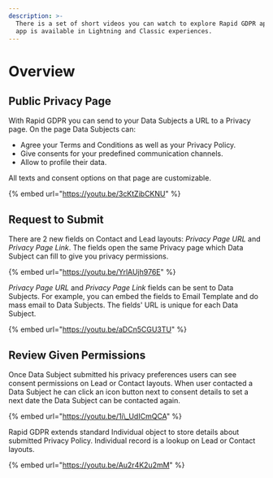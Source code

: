 ```yaml
---
description: >-
  There is a set of short videos you can watch to explore Rapid GDPR app. This
  app is available in Lightning and Classic experiences.
---
```


# Overview

## Public Privacy Page

With Rapid GDPR you can send to your Data Subjects a URL to a Privacy page. On the page Data Subjects can:

* Agree your Terms and Conditions as well as your Privacy Policy.
* Give consents for your predefined communication channels.
* Allow to profile their data.

All texts and consent options on that page are customizable.

{% embed url="https://youtu.be/3cKtZibCKNU" %}

## Request to Submit

There are 2 new fields on Contact and Lead layouts: _Privacy Page URL_ and _Privacy Page Link_. The fields open the same Privacy page which Data Subject can fill to give you privacy permissions.

{% embed url="https://youtu.be/YrlAUjh976E" %}

_Privacy Page URL_ and _Privacy Page Link_ fields can be sent to Data Subjects. For example, you can embed the fields to Email Template and do mass email to Data Subjects. The fields' URL is unique for each Data Subject.

{% embed url="https://youtu.be/aDCn5CGU3TU" %}

## Review Given Permissions

Once Data Subject submitted his privacy preferences users can see consent permissions on Lead or Contact layouts. When user contacted a Data Subject he can click an icon button next to consent details to set a next date the Data Subject can be contacted again.

{% embed url="https://youtu.be/1i\_UdICmQCA" %}

Rapid GDPR extends standard Individual object to store details about submitted Privacy Policy. Individual record is a lookup on Lead or Contact layouts.

{% embed url="https://youtu.be/Au2r4K2u2mM" %}



